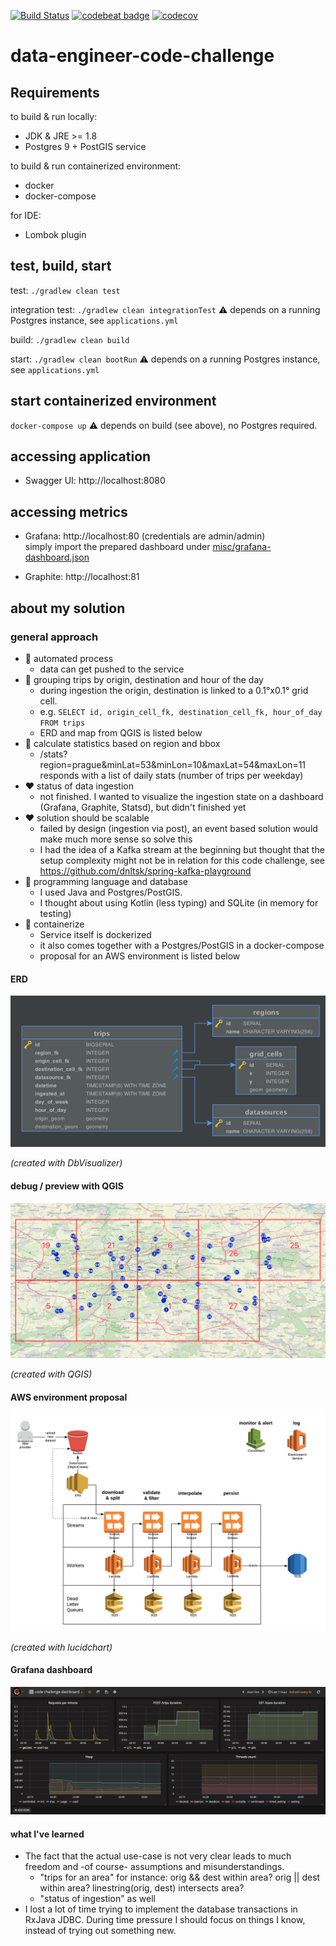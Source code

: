 [![Build Status](https://travis-ci.org/dnltsk/data-engineer-code-challenge.svg?branch=master)](https://travis-ci.org/dnltsk/data-engineer-code-challenge)
[![codebeat badge](https://codebeat.co/badges/e8acd680-a0ea-4aa9-9f51-61ed1b3d0fbc)](https://codebeat.co/projects/github-com-dnltsk-data-engineer-code-challenge-master)
[![codecov](https://codecov.io/gh/dnltsk/data-engineer-code-challenge/branch/master/graph/badge.svg)](https://codecov.io/gh/dnltsk/data-engineer-code-challenge)

# data-engineer-code-challenge

## Requirements

to build & run locally:

* JDK & JRE >= 1.8
* Postgres 9 + PostGIS service

to build & run containerized environment:

* docker
* docker-compose

for IDE:

* Lombok plugin

## test, build, start

test: `./gradlew clean test`

integration test: `./gradlew clean integrationTest` :warning: depends on a running Postgres instance, see `applications.yml`

build: `./gradlew clean build`

start: `./gradlew clean bootRun` :warning: depends on a running Postgres instance, see `applications.yml`


## start containerized environment

`docker-compose up` :warning: depends on build (see above), no Postgres required.

## accessing application

* Swagger UI: http://localhost:8080

## accessing metrics

* Grafana: http://localhost:80 (credentials are admin/admin)<br>
simply import the prepared dashboard under [misc/grafana-dashboard.json](misc/grafana-dashboard.json) 

* Graphite: http://localhost:81

## about my solution

### general approach

* :yellow_heart: automated process 
  * data can get pushed to the service
* :green_heart: grouping trips by origin, destination and hour of the day 
  * during ingestion the origin, destination is linked to a 0.1°x0.1° grid cell.
  * e.g. `SELECT id, origin_cell_fk, destination_cell_fk, hour_of_day FROM trips`
  * ERD and map from QGIS is listed below
* :green_heart: calculate statistics based on region and bbox
  * /stats?region=prague&minLat=53&minLon=10&maxLat=54&maxLon=11 responds with a list of daily stats (number of trips per weekday)
* :heart: status of data ingestion
  * not finished. I wanted to visualize the ingestion state on a dashboard (Grafana, Graphite, Statsd), but didn't finished yet
* :heart: solution should be scalable
  * failed by design (ingestion via post), an event based solution would make much more sense so solve this
  * I had the idea of a Kafka stream at the beginning but thought that the setup complexity might not be in relation for this code challenge, see https://github.com/dnltsk/spring-kafka-playground 
* :green_heart: programming language and database
  * I used Java and Postgres/PostGIS. 
  * I thought about using Kotlin (less typing) and SQLite (in memory for testing)
* :green_heart: containerize
  * Service itself is dockerized
  * it also comes together with a Postgres/PostGIS in a docker-compose
  * proposal for an AWS environment is listed below
   
#### ERD

![erd](misc/erd.png "erd")

_(created with DbVisualizer)_

#### debug / preview with QGIS

![qgis-screenshot](misc/qgis-screenshot.png "qgis-screenshot")

_(created with QGIS)_

#### AWS environment proposal

![aws architecture sketch](misc/aws-architecture-sketch.png "aws architecture sketch")

_(created with lucidchart)_

#### Grafana dashboard

![grafana dashboard](misc/grafana-dashboard-screenshot.png "grafana dashboard")

#### what I've learned

* The fact that the actual use-case is not very clear leads to much freedom and -of course- assumptions and misunderstandings. 
  * "trips for an area" for instance: orig && dest within area? orig || dest within area? linestring(orig, dest) intersects area?
  * "status of ingestion" as well
* I lost a lot of time trying to implement the database transactions in RxJava JDBC. During time pressure I should focus on things I know, instead of trying out something new. 
